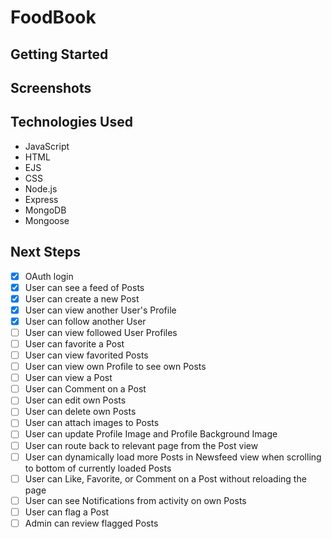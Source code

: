 # FoodBook

## Getting Started

## Screenshots

## Technologies Used

- JavaScript
- HTML
- EJS
- CSS
- Node.js
- Express
- MongoDB
- Mongoose

## Next Steps

- [x] OAuth login
- [x] User can see a feed of Posts
- [x] User can create a new Post
- [x] User can view another User's Profile
- [x] User can follow another User
- [ ] User can view followed User Profiles
- [ ] User can favorite a Post
- [ ] User can view favorited Posts
- [ ] User can view own Profile to see own Posts
- [ ] User can view a Post
- [ ] User can Comment on a Post
- [ ] User can edit own Posts
- [ ] User can delete own Posts
- [ ] User can attach images to Posts
- [ ] User can update Profile Image and Profile Background Image
- [ ] User can route back to relevant page from the Post view
- [ ] User can dynamically load more Posts in Newsfeed view when scrolling to bottom of currently loaded Posts
- [ ] User can Like, Favorite, or Comment on a Post without reloading the page
- [ ] User can see Notifications from activity on own Posts
- [ ] User can flag a Post
- [ ] Admin can review flagged Posts